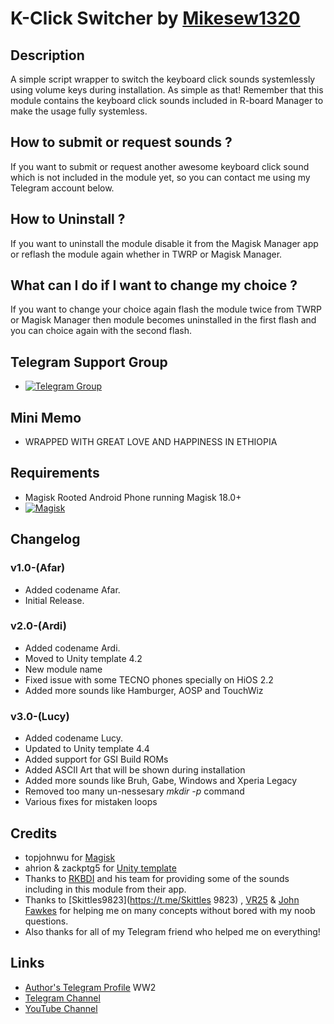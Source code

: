 # K-Click Switcher by [Mikesew1320](https://t.me/Mikesew1320)

## Description

A simple script wrapper to switch the keyboard click sounds systemlessly using volume keys during installation. As simple as that!
Remember that this module contains the keyboard click sounds included in R-board Manager to make the usage fully systemless.

## How to submit or request sounds ?

If you want to submit or request another awesome keyboard click sound which is not included in the module yet, so you can contact me using my Telegram account below. 

## How to Uninstall ?

If you want to uninstall the module disable it from the Magisk Manager app or reflash the module again whether in TWRP or Magisk Manager.

## What can I do if I want to change my choice ?

If you want to change your choice again flash the module twice from TWRP or Magisk Manager then module becomes uninstalled in the first flash and you can choice again with the second flash.

## Telegram Support Group
-   [![Telegram Group](https://img.shields.io/badge/Telegram-Group-blue.svg)](https://t.me/MGStoreEthiopiaG)

## Mini Memo

- WRAPPED WITH GREAT LOVE AND HAPPINESS IN ETHIOPIA

## Requirements
- Magisk Rooted Android Phone running Magisk 18.0+
- [![Magisk](https://img.shields.io/badge/Magisk-18%2B-00B39B.svg)](https://forum.xda-developers.com/apps/magisk/official-magisk-v7-universal-systemless-t3473445)  

## Changelog

### v1.0-(Afar)
- Added codename Afar.
- Initial Release.
  
### v2.0-(Ardi)
- Added codename Ardi.
- Moved to Unity template 4.2
- New module name
- Fixed issue with some TECNO phones specially on HiOS 2.2
- Added more sounds like Hamburger, AOSP and TouchWiz
  
### v3.0-(Lucy)
- Added codename Lucy.
- Updated to Unity template 4.4
- Added support for GSI Build ROMs
- Added ASCII Art that will be shown during installation
- Added more sounds like Bruh, Gabe, Windows and Xperia Legacy
- Removed too many un-nessesary *mkdir -p* command
- Various fixes for mistaken loops

## Credits
- topjohnwu for [Magisk](https://github.com/topjohnwu/Magisk)
- ahrion & zackptg5 for [Unity template](https://github.com/Zackptg5/Unity)
- Thanks to [RKBDI](https://t.me/RKBDI) and his team for providing some of the sounds including in this module from their app.
- Thanks to [Skittles9823](https://t.me/Skittles 9823) , [VR25](https://t.me/vr25xda) & [John Fawkes](https://t.me/johnfawkes) for helping me on many concepts without bored with my noob questions.
- Also thanks for all of my Telegram friend who helped me on everything!
  
## Links
- [Author's Telegram Profile](https://t.me/Mikesew1320) WW2
- [Telegram Channel](https://t.me/MGStoreEthiopia)
- [YouTube Channel](https://www.youtube.com/channel/UCDzQAIZ9lAzKAkQHVrJHssA)
